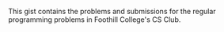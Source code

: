 This gist contains the problems and submissions for the regular programming problems in Foothill College's CS Club.
